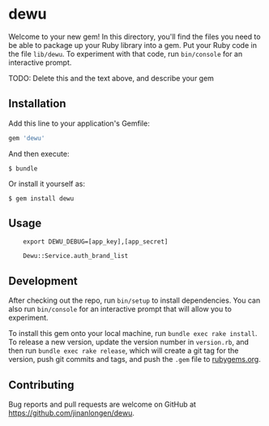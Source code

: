 # dewu

Welcome to your new gem! In this directory, you'll find the files you need to be able to package up your Ruby library into a gem. Put your Ruby code in the file `lib/dewu`. To experiment with that code, run `bin/console` for an interactive prompt.

TODO: Delete this and the text above, and describe your gem

## Installation

Add this line to your application's Gemfile:

```ruby
gem 'dewu'
```

And then execute:

    $ bundle

Or install it yourself as:

    $ gem install dewu

## Usage

```
    export DEWU_DEBUG=[app_key],[app_secret]

    Dewu::Service.auth_brand_list
```

## Development

After checking out the repo, run `bin/setup` to install dependencies. You can also run `bin/console` for an interactive prompt that will allow you to experiment.

To install this gem onto your local machine, run `bundle exec rake install`. To release a new version, update the version number in `version.rb`, and then run `bundle exec rake release`, which will create a git tag for the version, push git commits and tags, and push the `.gem` file to [rubygems.org](https://rubygems.org).

## Contributing

Bug reports and pull requests are welcome on GitHub at https://github.com/jinanlongen/dewu.
